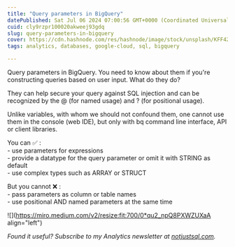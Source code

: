 ```yaml
---
title: "Query parameters in BigQuery"
datePublished: Sat Jul 06 2024 07:00:56 GMT+0000 (Coordinated Universal Time)
cuid: cly9rzpr100020akweej93gdq
slug: query-parameters-in-bigquery
cover: https://cdn.hashnode.com/res/hashnode/image/stock/unsplash/KFF42HA6Oug/upload/809dea43b89343e97013c4f160372192.jpeg
tags: analytics, databases, google-cloud, sql, bigquery

---
```


Query parameters in BigQuery. You need to know about them if you're constructing queries based on user input. What do they do?

They can help secure your query against SQL injection and can be recognized by the @ (for named usage) and ? (for positional usage).

Unlike variables, with whom we should not confound them, one cannot use them in the console (web IDE), but only with bq command line interface, API or client libraries.

You can ✅ :  
\- use parameters for expressions  
\- provide a datatype for the query parameter or omit it with STRING as default  
\- use complex types such as ARRAY or STRUCT

But you cannot ❌ :  
\- pass parameters as column or table names  
\- use positional AND named parameters at the same time

![](https://miro.medium.com/v2/resize:fit:700/0*qu2_npQ8PXWZUXaA align="left")

*Found it useful? Subscribe to my Analytics newsletter at* [*notjustsql.com*](https://notjustsql.com)*.*
